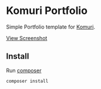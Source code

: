 # Komuri Portfolio

Simple Portfolio template for [Komuri](http://komuri.co.id "Komuri website").

[View Screenshot](https://bitbucket.org/mul14/komuri-portfolio/raw/048a383cb6278eabc86e0a918d47f6b08ad7090f/screenshot.png)

## Install

Run [composer](http://getcomposer.org "Composer website")

`composer install`
